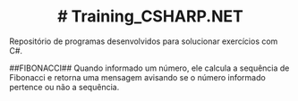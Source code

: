 <h1 align="center"> # Training_CSHARP.NET </h1>

Repositório de programas desenvolvidos para solucionar exercícios com C#.


##FIBONACCI##
Quando informado um número, ele calcula a sequência de Fibonacci e retorna uma mensagem avisando se o número informado pertence ou não a sequência.
